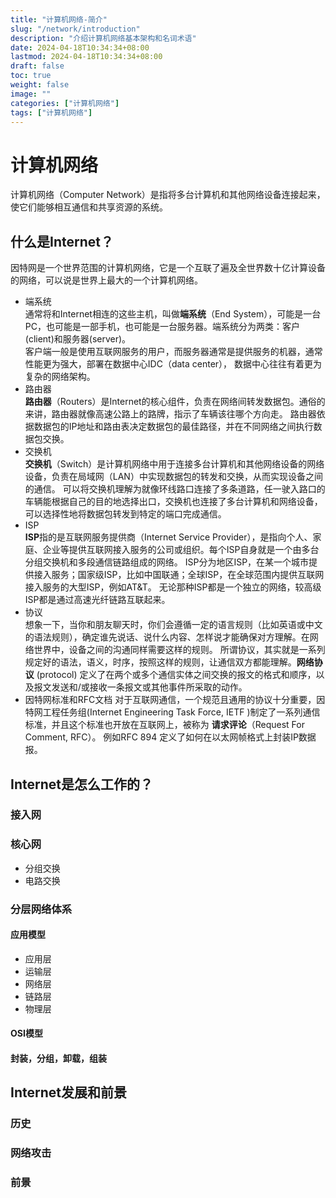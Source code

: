 ```yaml
---
title: "计算机网络-简介"
slug: "/network/introduction"
description: "介绍计算机网络基本架构和名词术语"
date: 2024-04-18T10:34:34+08:00
lastmod: 2024-04-18T10:34:34+08:00
draft: false
toc: true
weight: false
image: ""
categories: ["计算机网络"]
tags: ["计算机网络"]
---
```

# 计算机网络
计算机网络（Computer Network）是指将多台计算机和其他网络设备连接起来，使它们能够相互通信和共享资源的系统。
## 什么是Internet？
因特网是一个世界范围的计算机网络，它是一个互联了遍及全世界数十亿计算设备的网络，可以说是世界上最大的一个计算机网络。
- 端系统  
通常将和Internet相连的这些主机，叫做**端系统**（End System），可能是一台PC，也可能是一部手机，也可能是一台服务器。端系统分为两类：客户
  (client)和服务器(server)。  
客户端一般是使用互联网服务的用户，而服务器通常是提供服务的机器，通常性能更为强大，部署在数据中心IDC（data center），
数据中心往往有着更为复杂的网络架构。
- 路由器  
**路由器**（Routers）是Internet的核心组件，负责在网络间转发数据包。通俗的来讲，路由器就像高速公路上的路牌，指示了车辆该往哪个方向走。
路由器依据数据包的IP地址和路由表决定数据包的最佳路径，并在不同网络之间执行数据包交换。
- 交换机  
**交换机**（Switch）是计算机网络中用于连接多台计算机和其他网络设备的网络设备，负责在局域网（LAN）中实现数据包的转发和交换，从而实现设备之间的通信。
可以将交换机理解为就像环线路口连接了多条道路，任一驶入路口的车辆能根据自己的目的地选择出口，交换机也连接了多台计算机和网络设备，可以选择性地将数据包转发到特定的端口完成通信。
- ISP  
**ISP**指的是互联网服务提供商（Internet Service Provider），是指向个人、家庭、企业等提供互联网接入服务的公司或组织。每个ISP自身就是一个由多台分组交换机和多段通信链路组成的网络。
ISP分为地区ISP，在某一个城市提供接入服务；国家级ISP，比如中国联通；全球ISP，在全球范围内提供互联网接入服务的大型ISP，例如AT&T。
无论那种ISP都是一个独立的网络，较高级ISP都是通过高速光纤链路互联起来。
- 协议  
想象一下，当你和朋友聊天时，你们会遵循一定的语言规则（比如英语或中文的语法规则），确定谁先说话、说什么内容、怎样说才能确保对方理解。在网络世界中，设备之间的沟通同样需要这样的规则。
所谓协议，其实就是一系列规定好的语法，语义，时序，按照这样的规则，让通信双方都能理解。**网络协议** (protocol) 定义了在两个或多个通信实体之间交换的报文的格式和顺序，以及报文发送和/或接收一条报文或其他事件所采取的动作。
- 因特网标准和RFC文档
对于互联网通信，一个规范且通用的协议十分重要，因特网工程任务组(Internet Engineering Task Force, IETF )制定了一系列通信标准，并且这个标准也开放在互联网上，被称为 **请求评论**（Request For Comment, RFC）。
例如RFC 894 定义了如何在以太网帧格式上封装IP数据报。
## Internet是怎么工作的？
### 接入网
### 核心网
- 分组交换
- 电路交换
### 分层网络体系
#### 应用模型
- 应用层
- 运输层
- 网络层
- 链路层
- 物理层
#### OSI模型
#### 封装，分组，卸载，组装
## Internet发展和前景
### 历史
### 网络攻击
### 前景


